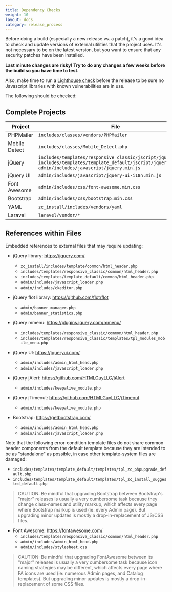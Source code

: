 ```yaml
---
title: Dependency Checks
weight: 10
layout: docs
category: release_process
---
```


Before doing a build (especially a new release vs. a patch), it's a good idea to check and update versions of external utilities that the project uses. It's not necessary to be on the latest version, but you want to ensure that any security patches have been installed.  

**Last minute changes are risky!  Try to do any changes a few weeks before the build so you have time to test.**

Also, make time to run a [Lighthouse check](/user/upgrading/javascript_updates/) before the release to be sure no Javascript libraries with known vulnerabilities are in use. 

The following should be checked: 

## Complete Projects 
|Project|File|Project URL|
|-------|----|-----------|
|PHPMailer|`includes/classes/vendors/PHPMailer`|https://github.com/PHPMailer/PHPMailer|
|Mobile Detect|`includes/classes/Mobile_Detect.php`|https://github.com/serbanghita/Mobile-Detect/|
|jQuery|`includes/templates/responsive_classic/jscript/jquery.min.js`<br>`includes/templates/template_default/jscript/jquery.min.js`<br>`admin/includes/javascript/jquery.min.js`|https://jquery.com/|
|jQuery UI|`admin/includes/javascript/jquery-ui-i18n.min.js`|https://jqueryui.com/|
|Font Awesome|`admin/includes/css/font-awesome.min.css`|https://fontawesome.com/|
|Bootstrap|`admin/includes/css/bootstrap.min.css`|https://getbootstrap.com/|
|YAML|`zc_install/includes/vendors/yaml`|https://yaml.org/|
|Laravel|`laravel/vendor/*`|https://laravel.com/|

## References within Files 

Embedded references to external files that may require updating: 

- jQuery library: https://jquery.com/ 
  - `zc_install/includes/template/common/html_header.php`
  - `includes/templates/responsive_classic/common/html_header.php`
  - `includes/templates/template_default/common/html_header.php`
  - `admin/includes/javascript_loader.php`
  - `admin/includes/ckeditor.php`

- jQuery flot library: https://github.com/flot/flot
   - `admin/banner_manager.php`
   - `admin/banner_statistics.php`
 
- jQuery mmenu: https://plugins.jquery.com/mmenu/
  - `includes/templates/responsive_classic/common/html_header.php `
  - `includes/templates/responsive_classic/templates/tpl_modules_mobile_menu.php `

- jQuery UI: https://jqueryui.com/ 
  - `admin/includes/admin_html_head.php`
  - `admin/includes/javascript_loader.php`

- jQuery jAlert: https://github.com/HTMLGuyLLC/jAlert 
   - `admin/includes/keepalive_module.php`

- jQuery jTimeout: https://github.com/HTMLGuyLLC/jTimeout 
   - `admin/includes/keepalive_module.php`

- Bootstrap: https://getbootstrap.com/
  - `admin/includes/admin_html_head.php`
  - `admin/includes/javascript_loader.php`

 Note that the following error-condition template files do not share common header components from the default template because they are intended to be as "standalone" as possible, in case other template-system files are damaged:
  - `includes/templates/template_default/templates/tpl_zc_phpupgrade_default.php`
  - `includes/templates/template_default/templates/tpl_zc_install_suggested_default.php`

> CAUTION: Be mindful that upgrading Bootstrap between Bootstrap's "major" releases is usually a very cumbersome task because they change class-names and utility markup, which affects every page where Bootstrap markup is used (ie: every Admin page). But upgrading minor updates is mostly a drop-in-replacement of JS/CSS files.

- Font Awesome: https://fontawesome.com/
  - `includes/templates/responsive_classic/common/html_header.php`
  - `admin/includes/admin_html_head.php`
  - `admin/includes/stylesheet.css`

> CAUTION: Be mindful that upgrading FontAwesome between its "major" releases is usually a very cumbersome task because icon naming strategies may be different, which affects every page where FA icons are used (ie: numerous Admin pages, and Catalog templates). But upgrading minor updates is mostly a drop-in-replacement of some CSS files.
